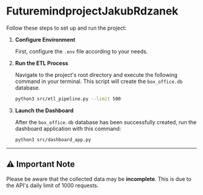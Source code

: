 # FuturemindprojectJakubRdzanek
Follow these steps to set up and run the project:

1.  **Configure Environment**

    First, configure the `.env` file according to your needs.

2.  **Run the ETL Process**

    Navigate to the project's root directory and execute the following command in your terminal. This script will create the `box_office.db` database.
    ```bash
    python3 src/etl_pipeline.py --limit 500
    ```

3.  **Launch the Dashboard**

    After the `box_office.db` database has been successfully created, run the dashboard application with this command:
    ```bash
    python3 src/dashboard_app.py
    ```

---

## ⚠️ Important Note

Please be aware that the collected data may be **incomplete**. This is due to the API's daily limit of 1000 requests.